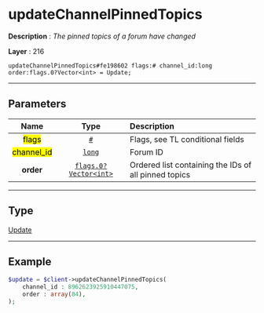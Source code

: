 # updateChannelPinnedTopics

**Description** : *The pinned topics of a forum have changed*

**Layer** : 216

```tl
updateChannelPinnedTopics#fe198602 flags:# channel_id:long order:flags.0?Vector<int> = Update;
```

---

## Parameters

| Name | Type | Description |
| :---: | :---: | :--- |
| <mark>flags</mark> | [`#`](type/#) | Flags, see TL conditional fields |
| <mark>channel_id</mark> | [`long`](type/long) | Forum ID |
| **order** | [`flags.0?Vector<int>`](type/int) | Ordered list containing the IDs of all pinned topics |

---

## Type

[Update](type/Update)

---

## Example

```php
$update = $client->updateChannelPinnedTopics(
	channel_id : 8962623925910447075,
	order : array(84),
);
```